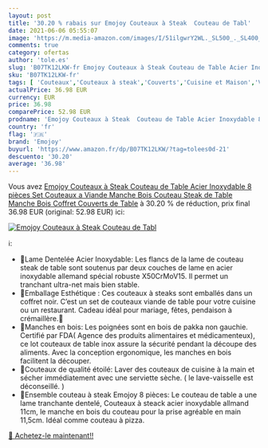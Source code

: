 ```yaml
---
layout: post
title: '30.20 % rabais sur Emojoy Couteaux à Steak  Couteau de Tabl'
date: 2021-06-06 05:55:07
image: 'https://m.media-amazon.com/images/I/51ilgwrY2WL._SL500_._SL400_.jpg'
comments: true
category: ofertas
author: 'tole.es'
slug: 'B07TK12LKW-fr Emojoy Couteaux à Steak Couteau de Table Acier Inoxydable...'
sku: 'B07TK12LKW-fr'
tags: [ 'Couteaux','Couteaux à steak','Couverts','Cuisine et Maison','Vaisselle et arts de la table','emojoy', ]
actualPrice: 36.98 EUR
currency: EUR
price: 36.98
comparePrice: 52.98 EUR
prodname: 'Emojoy Couteaux à Steak  Couteau de Table Acier Inoxydable 8 pièces  Set Couteaux a Viande Manche Bois  Couteau Steak de Table Manche Bois  Coffret Couverts de Table'
country: 'fr'
flag: '🇫🇷'
brand: 'Emojoy'
buyurl: 'https://www.amazon.fr/dp/B07TK12LKW/?tag=tolees0d-21'
descuento: '30.20'
average: '36.98'
---
```


Vous avez [Emojoy Couteaux à Steak  Couteau de Table Acier Inoxydable 8 pièces  Set Couteaux a Viande Manche Bois  Couteau Steak de Table Manche Bois  Coffret Couverts de Table](https://www.amazon.fr/dp/B07TK12LKW/?tag=tolees0d-21)  à  30.20 % de réduction, prix final  36.98 EUR (original: 52.98 EUR) ici:

[![Emojoy Couteaux à Steak  Couteau de Tabl](https://m.media-amazon.com/images/I/51ilgwrY2WL._SL500_._SL400_.jpg)](https://www.amazon.fr/dp/B07TK12LKW/?tag=tolees0d-21)

ℹ️:

- 🍴Lame Dentelée Acier Inoxydable: Les flancs de la lame de couteau steak de table sont soutenus par deux couches de lame en acier inoxydable allemand spécial robuste X50CrMoV15. Il permet un tranchant ultra-net mais bien stable.
- 🍴Emballage Esthétique : Ces couteaux à steaks sont emballés dans un coffret noir. C’est un set de couteaux viande de table pour votre cuisine ou un restaurant. Cadeau idéal pour mariage, fêtes, pendaison à crémaillère.🎁
- 🍴Manches en bois: Les poignées sont en bois de pakka non gauchie. Certifié par FDA( Agence des produits alimentaires et médicamenteux), ce lot couteaux de table inox assure la sécurité pendant la découpe des aliments. Avec la conception ergonomique, les manches en bois facilitent la découper.
- 🍴Couteaux de qualité étoilé: Laver des couteaux de cuisine à la main et sécher immédiatement avec une serviette sèche. ( le lave-vaisselle est déconseillé. )
- 🍴Ensemble couteau à steak Emojoy 8 pièces: Le couteau de table a une lame tranchante dentelé, Couteaux à steack acier inoxydable allmand 11cm, le manche en bois du couteau pour la prise agréable en main 11,5cm. Idéal comme couteau à pizza.

[🛒 Achetez-le maintenant!!](https://www.amazon.fr/dp/B07TK12LKW/?tag=tolees0d-21)

